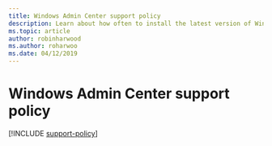 ```yaml
---
title: Windows Admin Center support policy
description: Learn about how often to install the latest version of Windows Admin Center to stay current and supported.
ms.topic: article
author: robinharwood
ms.author: roharwoo
ms.date: 04/12/2019
---
```

# Windows Admin Center support policy

[!INCLUDE [support-policy](../includes/support-policy.md)]
